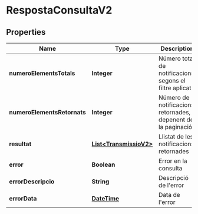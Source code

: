 # RespostaConsultaV2

## Properties
Name | Type | Description | Notes
------------ | ------------- | ------------- | -------------
**numeroElementsTotals** | **Integer** | Número total de notificacions, segons el filtre aplicat |  [optional]
**numeroElementsRetornats** | **Integer** | Número de notificacions retornades, depenent de la paginació |  [optional]
**resultat** | [**List&lt;TransmissioV2&gt;**](TransmissioV2.md) | Llistat de les notificacions retornades |  [optional]
**error** | **Boolean** | Error en la consulta |  [optional]
**errorDescripcio** | **String** | Descripció de l&#x27;error |  [optional]
**errorData** | [**DateTime**](DateTime.md) | Data de l&#x27;error |  [optional]
